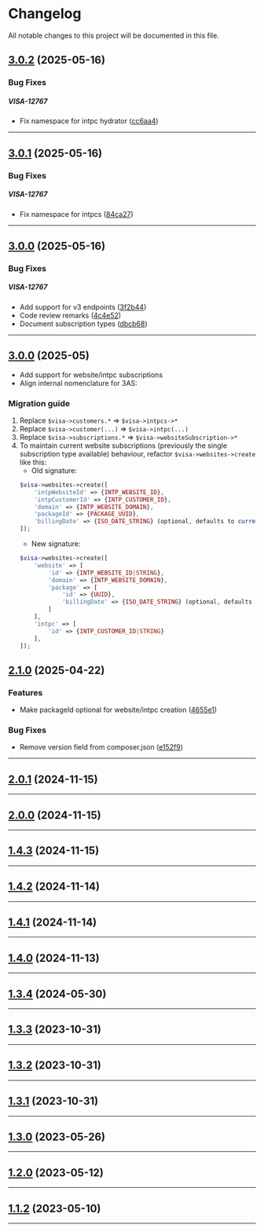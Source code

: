 <!--- BEGIN HEADER -->
# Changelog

All notable changes to this project will be documented in this file.
<!--- END HEADER -->

## [3.0.2](https://github.com/visitor-analytics/visa-3as-php-sdk/compare/v3.0.1...v3.0.2) (2025-05-16)

### Bug Fixes


##### VISA-12767

* Fix namespace for intpc hydrator ([cc6aa4](https://github.com/visitor-analytics/visa-3as-php-sdk/commit/cc6aa4a8a829197af4c1b5428ca8617f92ea8990))


---

## [3.0.1](https://github.com/visitor-analytics/visa-3as-php-sdk/compare/v3.0.0...v3.0.1) (2025-05-16)

### Bug Fixes


##### VISA-12767

* Fix namespace for intpcs ([84ca27](https://github.com/visitor-analytics/visa-3as-php-sdk/commit/84ca2761920f969c72981fd062bbf83602c243e7))


---

## [3.0.0](https://github.com/visitor-analytics/visa-3as-php-sdk/compare/v2.1.0...v3.0.0) (2025-05-16)

### Bug Fixes


##### VISA-12767

* Add support for v3 endpoints ([3f2b44](https://github.com/visitor-analytics/visa-3as-php-sdk/commit/3f2b448a05ff6e41752c274b7f0a5ace34c89d8a))
* Code review remarks ([4c4e52](https://github.com/visitor-analytics/visa-3as-php-sdk/commit/4c4e520dd27078722f8d8807ea023b4db977559f))
* Document subscription types ([dbcb68](https://github.com/visitor-analytics/visa-3as-php-sdk/commit/dbcb683f65764391b028872c50db200b0b3b0d45))


---

## [3.0.0](https://github.com/visitor-analytics/visa-3as-php-sdk/compare/v2.1.0...v3.0.0) (2025-05)

- Add support for website/intpc subscriptions
- Align internal nomenclature for 3AS:

### Migration guide

1. Replace `$visa->customers.*` => `$visa->intpcs->*`
2. Replace `$visa->customer(...)` => `$visa->intpc(...)`
3. Replace `$visa->subscriptions.*` => `$visa->websiteSubscription->*`
4. To maintain current website subscriptions (previously the single subscription type available) behaviour, refactor `$visa->websites->create` like this:
    - Old signature:
     ```php
     $visa->websites->create([
         'intpWebsiteId' => {INTP_WEBSITE_ID},
         'intpCustomerId' => {INTP_CUSTOMER_ID},
         'domain' => {INTP_WEBSITE_DOMAIN},
         'packageId' => {PACKAGE_UUID},
         'billingDate' => {ISO_DATE_STRING} (optional, defaults to current time)
     ]);
     ```
    - New signature:
     ```php
     $visa->websites->create([
         'website' => [
             'id' => {INTP_WEBSITE_ID|STRING},
             'domain' => {INTP_WEBSITE_DOMAIN},
             'package' => [
                 'id' => {UUID},
                 'billingDate' => {ISO_DATE_STRING} (optional, defaults to current time)
             ]
         ],
         'intpc' => [
             'id' => {INTP_CUSTOMER_ID|STRING}
         ],
     ]);
     ```

## [2.1.0](https://github.com/visitor-analytics/visa-3as-php-sdk/compare/v2.0.1...v2.1.0) (2025-04-22)

### Features

* Make packageId optional for website/intpc creation ([4655e1](https://github.com/visitor-analytics/visa-3as-php-sdk/commit/4655e19fc89d59a6d69f1c83633174285fe04147))

### Bug Fixes

* Remove version field from composer.json ([e152f9](https://github.com/visitor-analytics/visa-3as-php-sdk/commit/e152f952fb4c59dfbcd58dd28b072850bbd6dbeb))


---

## [2.0.1](https://github.com/visitor-analytics/visa-3as-php-sdk/compare/v1.3.6...v2.0.1) (2024-11-15)


---

## [2.0.0](https://github.com/visitor-analytics/visa-3as-php-sdk/compare/v1.3.5...v2.0.0) (2024-11-15)


---

## [1.4.3](https://github.com/visitor-analytics/visa-3as-php-sdk/compare/v1.3.5...v1.4.3) (2024-11-15)


---

## [1.4.2](https://github.com/visitor-analytics/visa-3as-php-sdk/compare/v1.3.5...v1.4.2) (2024-11-14)


---

## [1.4.1](https://github.com/visitor-analytics/visa-3as-php-sdk/compare/v1.3.5...v1.4.1) (2024-11-14)


---

## [1.4.0](https://github.com/visitor-analytics/visa-3as-php-sdk/compare/v1.3.4...v1.4.0) (2024-11-13)


---

## [1.3.4](https://github.com/visitor-analytics/visa-3as-php-sdk/compare/v1.3.3...v1.3.4) (2024-05-30)


---

## [1.3.3](https://github.com/visitor-analytics/visa-3as-php-sdk/compare/v1.3.2...v1.3.3) (2023-10-31)


---

## [1.3.2](https://github.com/visitor-analytics/visa-3as-php-sdk/compare/v1.3.1...v1.3.2) (2023-10-31)


---

## [1.3.1](https://github.com/visitor-analytics/visa-3as-php-sdk/compare/v1.3.0...v1.3.1) (2023-10-31)


---

## [1.3.0](https://github.com/visitor-analytics/visa-3as-php-sdk/compare/0.0.0...v0.1.0) (2023-05-26)


---

## [1.2.0](https://github.com/visitor-analytics/visa-3as-php-sdk/compare/0.0.0...v0.0.1) (2023-05-12)

---

## [1.1.2](https://github.com/visitor-analytics/visa-3as-php-sdk/compare/v0.0.1...v0.0.2) (2023-05-10)

---
